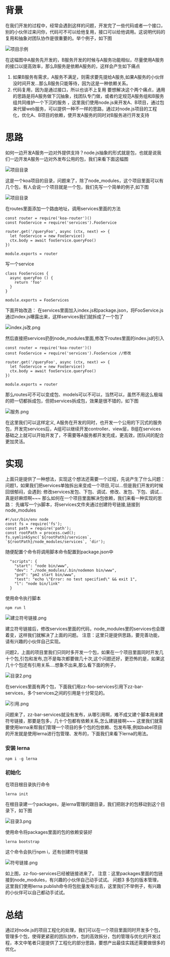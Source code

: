 # 背景
在我们开发的过程中，经常会遇到这样的问题，开发完了一些代码或者一个接口，别的小伙伴过来问你，代码可不可以给他复用，接口可以给他调用。这说明代码的复用和抽象对团队协作是很重要的。举个例子，如下图

![项目示例](images/1.png)


在这幅图中A服务先开发的，B服务开发的时候与A服务功能相似，尽量使用A服务的接口以提高效率，那么B服务是依赖A服务的，这样会产生如下痛点
1. 如果B服务有需求，A服务不满足，则需求要先提给A服务,如果A服务的小伙伴没时间开发...那么B服务只能等待，因为这是一种依赖关系。
2. 代码复用，因为是通过接口，所以也谈不上复用
要想解决这个两个痛点，通用的思路是将A服务做下沉抽象，找团队专门做，或者约定规范A服务组和B服务组共同维护一个下沉的服务 ，这里我们使用node.js来开发A、B项目，通过包来代替web服务，可以提供一种不一样的思路，通过对node.js项目的工程化，优化A、B项目的依赖，使开发A服务的同时对B服务进行开发支持

# 思路
如何一边开发A服务一边对外提供支持？node.js抽象的形式就是包，也就是说我们一边开发A服务一边对外发布公用的包，我们来看下面这幅图

![项目目录](images/2.png)

这是一个koa项目的目录，问题来了，除了node_modules，这个项目里面可以有几个包，有人会说一个项目就是一个包，我们先写一个简单的例子,如下图

![项目目录](images/目录.png)

在routes里面添加一个路由地址，调用services里面的方法

```
const router = require('koa-router')()
const FooService = require('services').FooService

router.get('/queryFoo', async (ctx, next) => {
  let fooService = new FooService()
  ctx.body = await fooService.queryFoo()
})

module.exports = router

```
写一个service
```
class FooServices {
  async queryFoo () {
    return 'foo'
  }
}

module.exports = FooServices
```

下面开始改造：
在services里面加入index.js和package.json，将FooService.js通过index.js曝露出来，这样services我们就拆成了一个包了


![index.js改.png](images/index.js改.png)


然后直接把services扔到node_modules里面,修改下routes里面的index.js的引入

```
const router = require('koa-router')()
const FooService = require('services').FooService //修改

router.get('/queryFoo', async (ctx, next) => {
  let fooService = new FooService()
  ctx.body = await fooService.queryFoo()
})

module.exports = router
```

那么routes可不可以变成包、models可以不可以，当然可以，虽然不用这么极端的把一切都拆成包，但把services拆成包，效果是很不错的，如下图

![服务.png](images/服务.png)

在这里我们可以这样定义, A服务在开发的同时，也开发一个公用的下沉式的服务包，开发完services后，A组可以继续开发controller、view层，B组在services基础之上就可以开始开发了，不需要等A服务都开发完成，更高效，团队间的配合更加灵活。

# 实现
上面只是提供了一种想法，实现这个想法还需要一个过程，先说产生了什么问题：
问题1，如果我们把services单独拆出来变成一个项目,可以...但是我们开发的时候回很郁闷，会遇到: 修改services发包、下包、调试、修改、发包、下包、调试...真是好麻烦啊~~~
那么如何在一个项目里面解决包依赖，我们来看一种实现的思路：
先编写一个js脚本，将services文件夹通过创建符号链接,链接到node_modules

```
#!/usr/bin/env node
const fs = require('fs');
const path = require('path');
const rootPath = process.cwd();
fs.symlinkSync(`${rootPath}/services`, `${rootPath}/node_modules/services`, 'dir');
```

随便配置个命令将调用脚本命令配置到package.json中

```
  "scripts": {
    "start": "node bin/www",
    "dev": "./node_modules/.bin/nodemon bin/www",
    "prd": "pm2 start bin/www",
    "test": "echo \"Error: no test specified\" && exit 1",
    "l": "node bin/link"
  }
```

使用命令执行脚本
```
npm run l
```

![建立符号链接.png](images/建立符号链接.png)


建立符号链接后，修改services里面的代码，node_modules里的services也会跟着变，这样我们就解决了上面的问题。
注意：这里只是提供思路，要完善功能，请有兴趣的小伙伴自己实现。

问题2，上面的项目里我们只同时多开发一个包，如果在一个项目里面同时开发几十个包,引包和发布,岂不是每次都要做几十次,这个问题还好，更恐怖的是，如果这几十个包还有引用关系....想象不出来,那么看下面的例子，

![目录2.png](images/目录2.png)

在services里面有两个包，下面我们用zz-foo-services引用下zz-bar-services，多个services之间的引用是十分常见的。

![引用.png](images/引用.png)

问题来了，zz-bar-services就没有发布，从哪引用啊，难不成又建个脚本用来建符号链接，那要是包多，几十个包都有依赖关系,怎么建链接啊~~~
这里我们就需要使用lerna来帮我们管理一个项目的多个包的包依赖、包发布等,例如babel项目的开发就是使用lerna进行包管理、发布的，下面我们来看下lerna的用法。

### 安装 lerna
```
npm i -g lerna
```
### 初始化
在项目根目录执行命令
```
lerna init
```
在根目录建一个packages，是lerna管理的跟目录，我们把刚才的包移动到这个目录下，如下图

![目录3.png](images/目录3.png)

使用命令将packages里面的包的依赖安装好

```
lerna bootstrap
```

这个命令会执行npm i，还有创建符号链接

![符号链接.png](images/符号链接.png)

如上图，zz-foo-services已经被链接进来了。
注意：这里packages里面的包链接到node_modules，有兴趣的小伙伴自己动手试试。
问题3 多包的版本管理，这里我们使用lerna publish命令将包批量发布出去，这里我们不举例子，有兴趣的小伙伴可以自己都动手试试。

# 总结
通过对node.js的项目工程化的处理，我们可以在一个项目里面同时开发多个包，管理多个包，使得更紧密的团队协作，包的高效拆分，包的管理与优化的开发过程，本文中笔者只是提供了工程化的部分思路，要想产出最佳实践还需要做很多的优化。